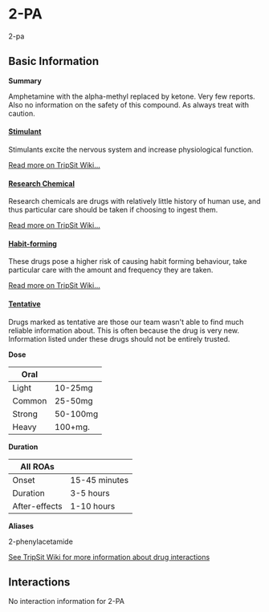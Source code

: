 # 2-PA

2-pa

## Basic Information

**Summary**

Amphetamine with the alpha-methyl replaced by ketone. Very few reports. Also no information on the safety of this compound. As always treat with caution.

#### [Stimulant](/category/stimulant)

Stimulants excite the nervous system and increase physiological function.

[Read more on TripSit Wiki...](#{category.wiki})

#### [Research Chemical](/category/research-chemical)

Research chemicals are drugs with relatively little history of human use, and thus particular care should be taken if choosing to ingest them.

[Read more on TripSit Wiki...](#{category.wiki})

#### [Habit-forming](/category/habit-forming)

These drugs pose a higher risk of causing habit forming behaviour, take particular care with the amount and frequency they are taken.

[Read more on TripSit Wiki...](#{category.wiki})

#### [Tentative](/category/tentative)

Drugs marked as tentative are those our team wasn't able to find much reliable information about. This is often because the drug is very new. Information listed under these drugs should not be entirely trusted.

**Dose**

| Oral   |          |
| ------ | -------- |
| Light  | 10-25mg  |
| Common | 25-50mg  |
| Strong | 50-100mg |
| Heavy  | 100+mg.  |

**Duration**

| All ROAs      |               |
| ------------- | ------------- |
| Onset         | 15-45 minutes |
| Duration      | 3-5 hours     |
| After-effects | 1-10 hours    |

**Aliases**

2-phenylacetamide  

[See TripSit Wiki for more information about drug interactions](http://combo.tripsit.me/)

## Interactions

No interaction information for 2-PA
